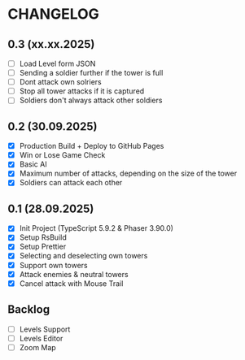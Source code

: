 # CHANGELOG

## 0.3 (xx.xx.2025)

- [ ] Load Level form JSON
- [ ] Sending a soldier further if the tower is full
- [ ] Dont attack own solriers
- [ ] Stop all tower attacks if it is captured
- [ ] Soldiers don't always attack other soldiers

## 0.2 (30.09.2025)

- [x] Production Build + Deploy to GitHub Pages
- [x] Win or Lose Game Check
- [x] Basic AI
- [x] Maximum number of attacks, depending on the size of the tower
- [x] Soldiers can attack each other

## 0.1 (28.09.2025)

- [x] Init Project (TypeScript 5.9.2 & Phaser 3.90.0)
- [x] Setup RsBuild
- [x] Setup Prettier
- [x] Selecting and deselecting own towers
- [x] Support own towers
- [x] Attack enemies & neutral towers
- [x] Cancel attack with Mouse Trail

## Backlog

- [ ] Levels Support
- [ ] Levels Editor
- [ ] Zoom Map

